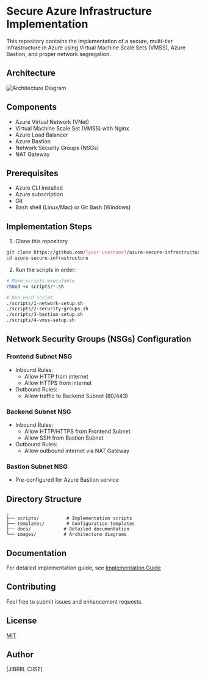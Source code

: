 # Secure Azure Infrastructure Implementation

This repository contains the implementation of a secure, multi-tier infrastructure in Azure using Virtual Machine Scale Sets (VMSS), Azure Bastion, and proper network segregation.

## Architecture
![Architecture Diagram](images/architecture-diagram.png)

## Components
- Azure Virtual Network (VNet)
- Virtual Machine Scale Set (VMSS) with Nginx
- Azure Load Balancer
- Azure Bastion
- Network Security Groups (NSGs)
- NAT Gateway

## Prerequisites
- Azure CLI installed
- Azure subscription
- Git
- Bash shell (Linux/Mac) or Git Bash (Windows)

## Implementation Steps
1. Clone this repository
```bash
git clone https://github.com/[your-username]/azure-secure-infrastructure.git
cd azure-secure-infrastructure
```

2. Run the scripts in order:
```bash
# Make scripts executable
chmod +x scripts/*.sh

# Run each script
./scripts/1-network-setup.sh
./scripts/2-security-groups.sh
./scripts/3-bastion-setup.sh
./scripts/4-vmss-setup.sh
```

## Network Security Groups (NSGs) Configuration

### Frontend Subnet NSG
- Inbound Rules:
  - Allow HTTP from internet
  - Allow HTTPS from internet
- Outbound Rules:
  - Allow traffic to Backend Subnet (80/443)

### Backend Subnet NSG
- Inbound Rules:
  - Allow HTTP/HTTPS from Frontend Subnet
  - Allow SSH from Bastion Subnet
- Outbound Rules:
  - Allow outbound internet via NAT Gateway

### Bastion Subnet NSG
- Pre-configured for Azure Bastion service

## Directory Structure
```
.
├── scripts/          # Implementation scripts
├── templates/        # Configuration templates
├── docs/            # Detailed documentation
└── images/          # Architecture diagrams
```

## Documentation
For detailed implementation guide, see [Implementation Guide](docs/implementation-guide.md)

## Contributing
Feel free to submit issues and enhancement requests.

## License
[MIT](LICENSE)

## Author
[JIBRIIL CIISE]